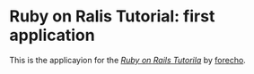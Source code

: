 # Ruby on Ralis Tutorial: first application

This is the applicayion for the
[*Ruby on Rails Tutorila*](http://railstutorial.org/)
by [forecho](http://www.forecho.com/).